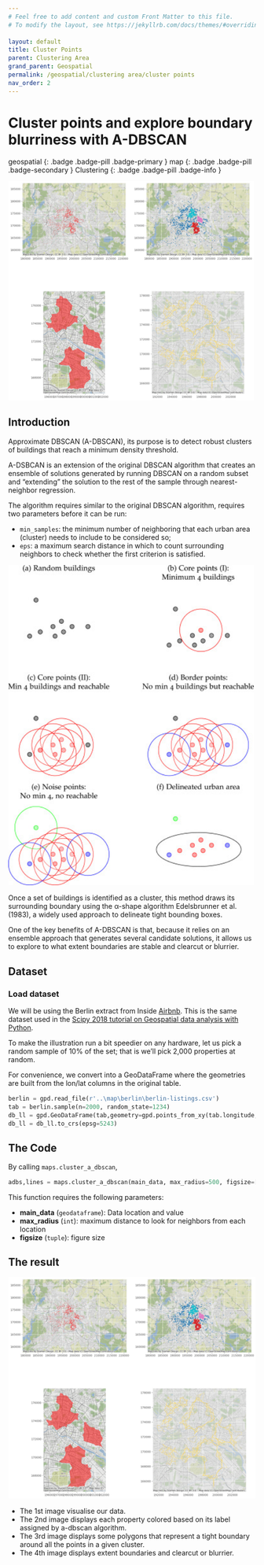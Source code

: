 ```yaml
---
# Feel free to add content and custom Front Matter to this file.
# To modify the layout, see https://jekyllrb.com/docs/themes/#overriding-theme-defaults

layout: default
title: Cluster Points
parent: Clustering Area
grand_parent: Geospatial
permalink: /geospatial/clustering area/cluster points
nav_order: 2
---
```


#  Cluster points and explore boundary blurriness with A-DBSCAN

geospatial
{: .badge .badge-pill .badge-primary }
map
{: .badge .badge-pill .badge-secondary }
Clustering
{: .badge .badge-pill .badge-info }

<img src="/assets/images/geospatial/snippet/adbscan_01.png" alt="drawing" width="500"/>


## Introduction

Approximate DBSCAN (A-DBSCAN), its purpose is to detect robust clusters of buildings that reach a minimum density threshold. 

A-DSBCAN is an extension of the original DBSCAN algorithm that creates an ensemble of solutions generated by running DBSCAN on a random subset and “extending” the solution to the rest of the sample through nearest-neighbor regression.

The algorithm requires similar to the original DBSCAN algorithm, requires two parameters before it can be run: 
- `min_samples`: the minimum number of neighboring that each urban area (cluster) needs to include to be considered so; 
- `eps`: a maximum search distance in which to count surrounding neighbors to check whether the first criterion is satisfied. 

<img src="/assets/images/geospatial/snippet/adbscan_02.png" alt="drawing" width="500"/>

Once a set of buildings is identified as a cluster, this method draws its surrounding boundary using the α-shape algorithm Edelsbrunner et al. (1983), a widely used approach to delineate tight bounding boxes.

One of the key benefits of A-DBSCAN is that, because it relies on an ensemble approach that generates several candidate solutions, it allows us to explore to what extent boundaries are stable and clearcut or blurrier. 


## Dataset

### Load dataset

We will be using the Berlin extract from Inside [Airbnb](https://insideairbnb.com/). This is the same dataset used in the [Scipy 2018 tutorial on Geospatial data analysis with Python](https://github.com/geopandas/scipy2018-geospatial-data).

To make the illustration run a bit speedier on any hardware, let us pick a random sample of 10% of the set; that is we’ll pick 2,000 properties at random.

For convenience, we convert into a GeoDataFrame where the geometries are built from the lon/lat columns in the original table.

```python
berlin = gpd.read_file(r'..\map\berlin\berlin-listings.csv')
tab = berlin.sample(n=2000, random_state=1234)
db_ll = gpd.GeoDataFrame(tab,geometry=gpd.points_from_xy(tab.longitude, tab.latitude),crs={'init': 'epsg:4326'})
db_ll = db_ll.to_crs(epsg=5243)
```


## The Code
By calling `maps.cluster_a_dbscan`, 


```python
adbs,lines = maps.cluster_a_dbscan(main_data, max_radius=500, figsize=[12,12])
```

This function requires the following parameters:
- **main_data** (`geodataframe`):    Data location and value  
- **max_radius** (`int`):            maximum distance to look for neighbors from each location
- **figsize** (`tuple`):             figure size


## The result
<img src="/assets/images/geospatial/snippet/adbscan_01.png" alt="drawing"/>

- The 1st image visualise our data.
- The 2nd image displays each property colored based on its label assigned by a-dbscan algorithm.
- The 3rd image displays some polygons that represent a tight boundary around all the points in a given cluster.
- The 4th image displays extent boundaries and clearcut or blurrier.